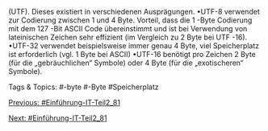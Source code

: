 (UTF). Dieses existiert in verschiedenen Ausprägungen. 
•UTF-8 verwendet zur Codierung zwischen 1 und 4 Byte. Vorteil, dass die 1 -Byte Codierung mit dem 127 -Bit ASCII Code 
übereinstimmt und ist bei Verwendung von lateinischen Zeichen sehr effizient (im Vergleich zu 2 Byte bei UTF -16). 
•UTF-32 verwendet beispielsweise immer genau 4 Byte, viel Speicherplatz ist erforderlich (vgl. 1 Byte bei ASCII)
•UTF-16 benötigt pro Zeichen 2 Byte (für die „gebräuchlichen“ Symbole) oder 4 Byte (für die „exotischeren“ Symbole).

   Tags & Topics:
   #-byte
   #-Byte
   #Speicherplatz

[Previous: #Einführung-IT-Teil2_81](Einführung-IT-Teil2_81.md)

[Next: #Einführung-IT-Teil2_81](Einführung-IT-Teil2_81.md)